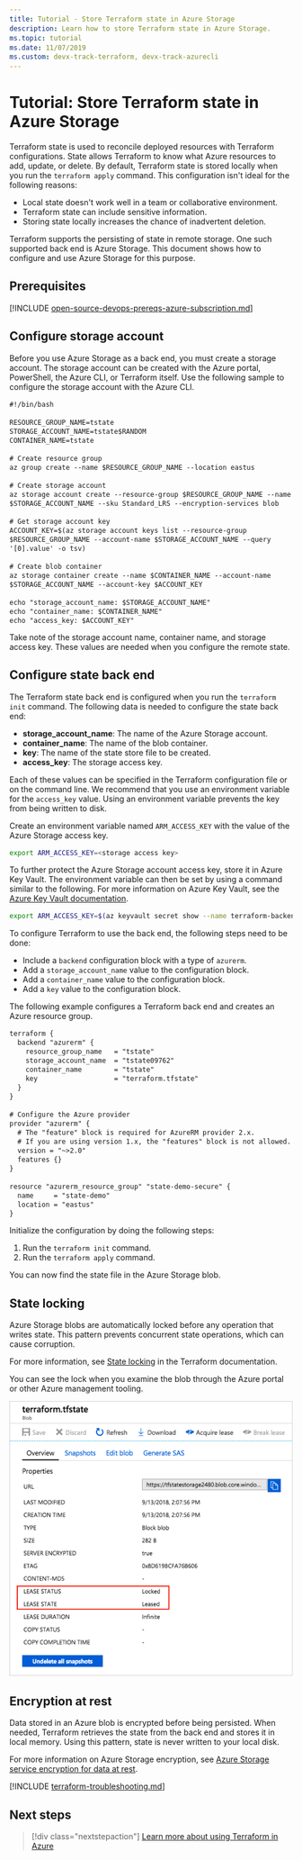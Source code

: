 ```yaml
---
title: Tutorial - Store Terraform state in Azure Storage
description: Learn how to store Terraform state in Azure Storage.
ms.topic: tutorial
ms.date: 11/07/2019
ms.custom: devx-track-terraform, devx-track-azurecli
---
```


# Tutorial: Store Terraform state in Azure Storage

Terraform state is used to reconcile deployed resources with Terraform configurations. State allows Terraform to know what Azure resources to add, update, or delete. By default, Terraform state is stored locally when you run the `terraform apply` command. This configuration isn't ideal for the following reasons:

- Local state doesn't work well in a team or collaborative environment.
- Terraform state can include sensitive information.
- Storing state locally increases the chance of inadvertent deletion.

Terraform supports the persisting of state in remote storage. One such supported back end is Azure Storage. This document shows how to configure and use Azure Storage for this purpose.

## Prerequisites

[!INCLUDE [open-source-devops-prereqs-azure-subscription.md](../includes/open-source-devops-prereqs-azure-subscription.md)]

## Configure storage account

Before you use Azure Storage as a back end, you must create a storage account. The storage account can be created with the Azure portal, PowerShell, the Azure CLI, or Terraform itself. Use the following sample to configure the storage account with the Azure CLI.

```azurecli
#!/bin/bash

RESOURCE_GROUP_NAME=tstate
STORAGE_ACCOUNT_NAME=tstate$RANDOM
CONTAINER_NAME=tstate

# Create resource group
az group create --name $RESOURCE_GROUP_NAME --location eastus

# Create storage account
az storage account create --resource-group $RESOURCE_GROUP_NAME --name $STORAGE_ACCOUNT_NAME --sku Standard_LRS --encryption-services blob

# Get storage account key
ACCOUNT_KEY=$(az storage account keys list --resource-group $RESOURCE_GROUP_NAME --account-name $STORAGE_ACCOUNT_NAME --query '[0].value' -o tsv)

# Create blob container
az storage container create --name $CONTAINER_NAME --account-name $STORAGE_ACCOUNT_NAME --account-key $ACCOUNT_KEY

echo "storage_account_name: $STORAGE_ACCOUNT_NAME"
echo "container_name: $CONTAINER_NAME"
echo "access_key: $ACCOUNT_KEY"
```

Take note of the storage account name, container name, and storage access key. These values are needed when you configure the remote state.

## Configure state back end

The Terraform state back end is configured when you run the `terraform init` command. The following data is needed to configure the state back end:

- **storage_account_name**: The name of the Azure Storage account.
- **container_name**: The name of the blob container.
- **key**: The name of the state store file to be created.
- **access_key**: The storage access key.

Each of these values can be specified in the Terraform configuration file or on the command line. We recommend that you use an environment variable for the `access_key` value. Using an environment variable prevents the key from being written to disk.

Create an environment variable named `ARM_ACCESS_KEY` with the value of the Azure Storage access key.

```bash
export ARM_ACCESS_KEY=<storage access key>
```

To further protect the Azure Storage account access key, store it in Azure Key Vault. The environment variable can then be set by using a command similar to the following. For more information on Azure Key Vault, see the [Azure Key Vault documentation](/azure/key-vault/secrets/quick-create-cli).

```bash
export ARM_ACCESS_KEY=$(az keyvault secret show --name terraform-backend-key --vault-name myKeyVault --query value -o tsv)
```

To configure Terraform to use the back end, the following steps need to be done:
- Include a `backend` configuration block with a type of `azurerm`.
- Add a `storage_account_name` value to the configuration block.
- Add a `container_name` value to the configuration block.
- Add a `key` value to the configuration block.

The following example configures a Terraform back end and creates an Azure resource group.

```hcl
terraform {
  backend "azurerm" {
    resource_group_name   = "tstate"
    storage_account_name  = "tstate09762"
    container_name        = "tstate"
    key                   = "terraform.tfstate"
  }
}

# Configure the Azure provider
provider "azurerm" { 
  # The "feature" block is required for AzureRM provider 2.x. 
  # If you are using version 1.x, the "features" block is not allowed.
  version = "~>2.0"
  features {}
}

resource "azurerm_resource_group" "state-demo-secure" {
  name     = "state-demo"
  location = "eastus"
}
```

Initialize the configuration by doing the following steps:

1. Run the `terraform init` command.
1. Run the `terraform apply` command.

You can now find the state file in the Azure Storage blob.

## State locking

Azure Storage blobs are automatically locked before any operation that writes state. This pattern prevents concurrent state operations, which can cause corruption. 

For more information, see [State locking](https://www.terraform.io/docs/state/locking.html) in the Terraform documentation.

You can see the lock when you examine the blob through the Azure portal or other Azure management tooling.

![Azure blob with lock](media/store-state-in-azure-storage/lock.png)

## Encryption at rest

Data stored in an Azure blob is encrypted before being persisted. When needed, Terraform retrieves the state from the back end and stores it in local memory. Using this pattern, state is never written to your local disk.

For more information on Azure Storage encryption, see [Azure Storage service encryption for data at rest](/azure/storage/common/storage-service-encryption).

[!INCLUDE [terraform-troubleshooting.md](includes/terraform-troubleshooting.md)]

## Next steps

> [!div class="nextstepaction"] 
> [Learn more about using Terraform in Azure](/azure/terraform)
